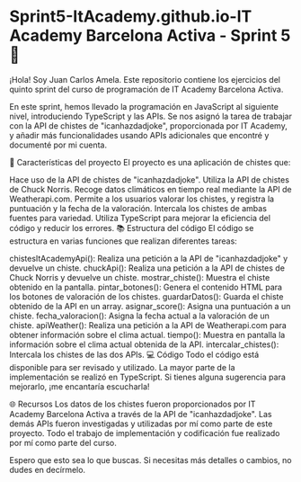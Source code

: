 # Sprint5-ItAcademy.github.io-IT Academy Barcelona Activa - Sprint 5 🚀
¡Hola! Soy Juan Carlos Amela. Este repositorio contiene los ejercicios del quinto sprint del curso de programación de IT Academy Barcelona Activa.

En este sprint, hemos llevado la programación en JavaScript al siguiente nivel, introduciendo TypeScript y las APIs. Se nos asignó la tarea de trabajar con la API de chistes de "icanhazdadjoke", proporcionada por IT Academy, y añadir más funcionalidades usando APIs adicionales que encontré y documenté por mi cuenta.

🎯 Características del proyecto
El proyecto es una aplicación de chistes que:

Hace uso de la API de chistes de "icanhazdadjoke".
Utiliza la API de chistes de Chuck Norris.
Recoge datos climáticos en tiempo real mediante la API de Weatherapi.com.
Permite a los usuarios valorar los chistes, y registra la puntuación y la fecha de la valoración.
Intercala los chistes de ambas fuentes para variedad.
Utiliza TypeScript para mejorar la eficiencia del código y reducir los errores.
📚 Estructura del código
El código se estructura en varias funciones que realizan diferentes tareas:

chistesItAcademyApi(): Realiza una petición a la API de "icanhazdadjoke" y devuelve un chiste.
chuckApi(): Realiza una petición a la API de chistes de Chuck Norris y devuelve un chiste.
mostrar_chiste(): Muestra el chiste obtenido en la pantalla.
pintar_botones(): Genera el contenido HTML para los botones de valoración de los chistes.
guardarDatos(): Guarda el chiste obtenido de la API en un array.
asignar_score(): Asigna una puntuación a un chiste.
fecha_valoracion(): Asigna la fecha actual a la valoración de un chiste.
apiWeather(): Realiza una petición a la API de Weatherapi.com para obtener información sobre el clima actual.
tiempo(): Muestra en pantalla la información sobre el clima actual obtenida de la API.
intercalar_chistes(): Intercala los chistes de las dos APIs.
💻 Código
Todo el código está disponible para ser revisado y utilizado. La mayor parte de la implementación se realizó en TypeScript. Si tienes alguna sugerencia para mejorarlo, ¡me encantaría escucharla!

🌐 Recursos
Los datos de los chistes fueron proporcionados por IT Academy Barcelona Activa a través de la API de "icanhazdadjoke". Las demás APIs fueron investigadas y utilizadas por mí como parte de este proyecto. Todo el trabajo de implementación y codificación fue realizado por mí como parte del curso.

Espero que esto sea lo que buscas. Si necesitas más detalles o cambios, no dudes en decírmelo.
